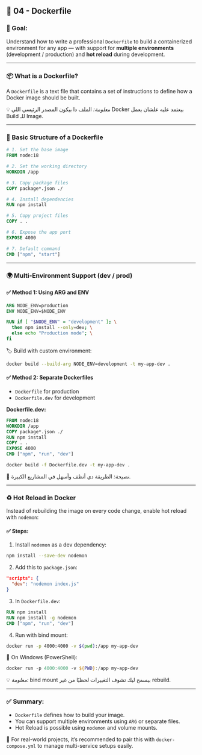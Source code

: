 ## 🐳 04 - Dockerfile

### 🎯 Goal:

Understand how to write a professional `Dockerfile` to build a containerized environment for any app — with support for **multiple environments** (development / production) and **hot reload** during development.

---

### 📦 What is a Dockerfile?

A `Dockerfile` is a text file that contains a set of instructions to define how a Docker image should be built.

💡 *معلومة:* الملف دا بيكون المصدر الرئيسي اللي Docker بيعتمد عليه علشان يعمل Build للـ Image.

---

### 🧱 Basic Structure of a Dockerfile

```Dockerfile
# 1. Set the base image
FROM node:18

# 2. Set the working directory
WORKDIR /app

# 3. Copy package files
COPY package*.json ./

# 4. Install dependencies
RUN npm install

# 5. Copy project files
COPY . .

# 6. Expose the app port
EXPOSE 4000

# 7. Default command
CMD ["npm", "start"]
```

---

### 🌍 Multi-Environment Support (dev / prod)

#### ✅ Method 1: Using ARG and ENV

```Dockerfile
ARG NODE_ENV=production
ENV NODE_ENV=$NODE_ENV

RUN if [ "$NODE_ENV" = "development" ]; \
  then npm install --only=dev; \
  else echo "Production mode"; \
fi
```

🏷️ Build with custom environment:

```bash
docker build --build-arg NODE_ENV=development -t my-app-dev .
```

#### ✅ Method 2: Separate Dockerfiles

* `Dockerfile` for production
* `Dockerfile.dev` for development

**Dockerfile.dev:**

```Dockerfile
FROM node:18
WORKDIR /app
COPY package*.json ./
RUN npm install
COPY . .
EXPOSE 4000
CMD ["npm", "run", "dev"]
```

```bash
docker build -f Dockerfile.dev -t my-app-dev .
```

🧠 *نصيحة:* الطريقة دي أنظف وأسهل في المشاريع الكبيرة.

---

### ♻️ Hot Reload in Docker

Instead of rebuilding the image on every code change, enable hot reload with `nodemon`:

#### ✅ Steps:

1. Install `nodemon` as a dev dependency:

```bash
npm install --save-dev nodemon
```

2. Add this to `package.json`:

```json
"scripts": {
  "dev": "nodemon index.js"
}
```

3. In `Dockerfile.dev`:

```Dockerfile
RUN npm install
RUN npm install -g nodemon
CMD ["npm", "run", "dev"]
```

4. Run with bind mount:

```bash
docker run -p 4000:4000 -v $(pwd):/app my-app-dev
```

📌 On Windows (PowerShell):

```powershell
docker run -p 4000:4000 -v ${PWD}:/app my-app-dev
```

💡 *معلومة:* bind mount بيسمح ليك تشوف التغييرات لحظيًا من غير rebuild.

---

### ✅ Summary:

* `Dockerfile` defines how to build your image.
* You can support multiple environments using `ARG` or separate files.
* Hot Reload is possible using `nodemon` and volume mounts.

📌 For real-world projects, it’s recommended to pair this with `docker-compose.yml` to manage multi-service setups easily.
